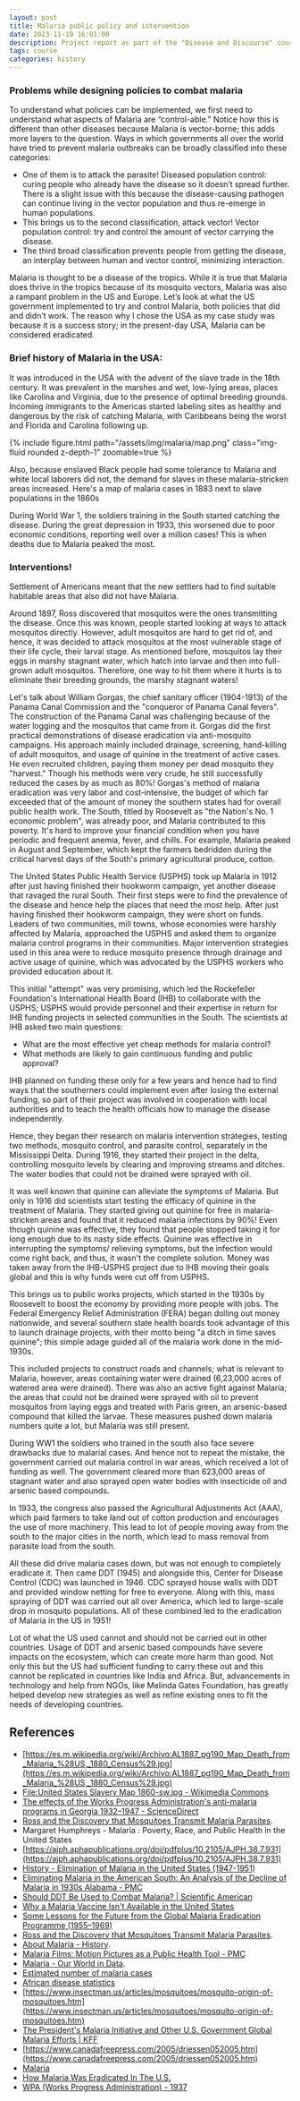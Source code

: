 ```yaml
---
layout: post
title: Malaria public policy and intervention 
date: 2023-11-19 16:01:00
description: Project report as part of the "Disease and Discourse" course at IISER Pune.
tags: course
categories: history
---
```


### Problems while designing policies to combat malaria

To understand what policies can be implemented, we first need to understand what aspects of Malaria are “control-able.” Notice how this is different than other diseases because Malaria is vector-borne; this adds more layers to the question. Ways in which governments all over the world have tried to prevent malaria outbreaks can be broadly classified into these categories:
- One of them is to attack the parasite! Diseased population control: curing people who already have the disease so it doesn’t spread further. There is a slight issue with this because the disease-causing pathogen can continue living in the vector population and thus re-emerge in human populations.
- This brings us to the second classification, attack vector! Vector population control: try and control the amount of vector carrying the disease.
- The third broad classification prevents people from getting the disease, an interplay between human and vector control, minimizing interaction.

Malaria is thought to be a disease of the tropics. While it is true that Malaria does thrive in the tropics because of its mosquito vectors, Malaria was also a rampant problem in the US and Europe.
Let’s look at what the US government implemented to try and control Malaria, both policies that did and didn’t work. The reason why I chose the USA as my case study was because it is a success story; in the present-day USA, Malaria can be considered eradicated.

### Brief history of Malaria in the USA:

It was introduced in the USA with the advent of the slave trade in the 18th century. It was prevalent in the marshes and wet, low-lying areas, places like Carolina and Virginia, due to the presence of optimal breeding grounds. Incoming immigrants to the Americas started labeling sites as healthy and dangerous by the risk of catching Malaria, with Caribbeans being the worst and Florida and Carolina following up.  

<div class="row mt-3">
    <div class="col-sm mt-3 mt-md-0">
        {% include figure.html path="/assets/img/malaria/map.png" class="img-fluid rounded z-depth-1" zoomable=true %}
    </div>
</div>

Also, because enslaved Black people had some tolerance to Malaria and white local laborers did not, the demand for slaves in these malaria-stricken areas increased. Here's a map of malaria cases in 1883 next to slave populations in the 1860s

During World War 1, the soldiers training in the South started catching the disease. During the great depression in 1933, this worsened due to poor economic conditions, reporting well over a million cases! This is when deaths due to Malaria peaked the most.

### Interventions!

Settlement of Americans meant that the new settlers had to find suitable habitable areas that also did not have Malaria.

Around 1897, Ross discovered that mosquitos were the ones transmitting the disease. Once this was known, people started looking at ways to attack mosquitos directly. However, adult mosquitos are hard to get rid of, and hence, it was decided to attack mosquitos at the most vulnerable stage of their life cycle, their larval stage. As mentioned before, mosquitos lay their eggs in marshy stagnant water, which hatch into larvae and then into full-grown adult mosquitos. Therefore, one way to hit them where it hurts is to eliminate their breeding grounds, the marshy stagnant waters!

Let's talk about William Gorgas, the chief sanitary officer (1904-1913) of the Panama Canal Commission and the "conqueror of Panama Canal fevers". The construction of the Panama Canal was challenging because of the water logging and the mosquitos that came from it. Gorgas did the first practical demonstrations of disease eradication via anti-mosquito campaigns. His approach mainly included drainage, screening, hand-killing of adult mosquitos, and usage of quinine in the treatment of active cases. He even recruited children, paying them money per dead mosquito they "harvest." Though his methods were very crude, he still successfully reduced the cases by as much as 80%!
Gorgas's method of malaria eradication was very labor and cost-intensive, the budget of which far exceeded that of the amount of money the southern states had for overall public health work. The South, titled by Roosevelt as "the Nation's No. 1 economic problem", was already poor, and Malaria contributed to this poverty. It's hard to improve your financial condition when you have periodic and frequent anemia, fever, and chills. For example, Malaria peaked in August and September, which kept the farmers bedridden during the critical harvest days of the South's primary agricultural produce, cotton.

The United States Public Health Service (USPHS) took up Malaria in 1912 after just having finished their hookworm campaign, yet another disease that ravaged the rural South. Their first steps were to find the prevalence of the disease and hence help the places that need the most help. After just having finished their hookworm campaign, they were short on funds. Leaders of two communities, mill towns, whose economies were harshly affected by Malaria, approached the USPHS and asked them to organize malaria control programs in their communities. Major intervention strategies used in this area were to reduce mosquito presence through drainage and active usage of quinine, which was advocated by the USPHS workers who provided education about it.

This initial "attempt" was very promising, which led the Rockefeller Foundation's International Health Board (IHB) to collaborate with the USPHS; USPHS would provide personnel and their expertise in return for IHB funding projects in selected communities in the South. The scientists at IHB asked two main questions: 
- What are the most effective yet cheap methods for malaria control? 
- What methods are likely to gain continuous funding and public approval?

IHB planned on funding these only for a few years and hence had to find ways that the southerners could implement even after losing the external funding, so part of their project was involved in cooperation with local authorities and to teach the health officials how to manage the disease independently. 

Hence, they began their research on malaria intervention strategies, testing two methods, mosquito control, and parasite control, separately in the Mississippi Delta. 
During 1916, they started their project in the delta, controlling mosquito levels by clearing and improving streams and ditches. The water bodies that could not be drained were sprayed with oil.

It was well known that quinine can alleviate the symptoms of Malaria. But only in 1916 did scientists start testing the efficacy of quinine in the treatment of Malaria. They started giving out quinine for free in malaria-stricken areas and found that it reduced malaria infections by 90%! Even though quinine was effective, they found that people stopped taking it for long enough due to its nasty side effects. Quinine was effective in interrupting the symptoms/ relieving symptoms, but the infection would come right back, and thus, it wasn't the complete solution. Money was taken away from the IHB-USPHS project due to IHB moving their goals global and this is why funds were cut off from USPHS. 

This brings us to public works projects, which started in the 1930s by Roosevelt to boost the economy by providing more people with jobs. The Federal Emergency Relief Administration (FERA) began dolling out money nationwide, and several southern state health boards took advantage of this to launch drainage projects, with their motto being "a ditch in time saves quinine"; this simple adage guided all of the malaria work done in the mid-1930s.

This included projects to construct roads and channels; what is relevant to Malaria, however, areas containing water were drained (6,23,000 acres of watered area were drained). There was also an active fight against Malaria; the areas that could not be drained were sprayed with oil to prevent mosquitos from laying eggs and treated with Paris green, an arsenic-based compound that killed the larvae. These measures pushed down malaria numbers quite a lot, but Malaria was still present.

During WW1 the soldiers who trained in the south also face severe drawbacks due to malarial cases. And hence not to repeat the mistake, the government carried out malaria control in war areas, which received a lot of funding as well. The government cleared more than 623,000 areas of stagnant water and also sprayed open water bodies with insecticide oil and arsenic based compounds.

In 1933, the congress also passed the Agricultural Adjustments Act (AAA), which paid farmers to take land out of cotton production and encourages the use of more machinery. This lead to lot of people moving away from the south to the major cities in the north, which lead to mass removal from parasite load from the south. 

All these did drive malaria cases down, but was not enough to completely eradicate it. Then came DDT (1945) and alongside this, Center for Disease Control (CDC) was launched in 1946. CDC sprayed house walls with DDT and provided window netting for free to everyone. Along with this, mass spraying of DDT was carried out all over America, which led to large-scale drop in mosquito populations. All of these combined led to the eradication of Malaria in the US in 1951!

Lot of what the US used cannot and should not be carried out in other countries. Usage of DDT and arsenic based compounds have severe impacts on the ecosystem, which can create more harm than good. Not only this but the US had sufficient funding to carry these out and this cannot be replicated in countries like India and Africa. But, advancements in technology and help from NGOs, like Melinda Gates Foundation, has greatly helped develop new strategies as well as refine existing ones to fit the needs of developing countries.

## References 

- [https://es.m.wikipedia.org/wiki/Archivo:AL1887_pg190_Map_Death_from_Malaria_%28US,_1880_Census%29.jpg](https://es.m.wikipedia.org/wiki/Archivo:AL1887_pg190_Map_Death_from_Malaria_%28US,_1880_Census%29.jpg)
- [File:United States Slavery Map 1860-sw.jpg - Wikimedia Commons](https://commons.wikimedia.org/wiki/File:United_States_Slavery_Map_1860-sw.jpg)
- [The effects of the Works Progress Administration's anti-malaria programs in Georgia 1932–1947 - ScienceDirect](https://www.sciencedirect.com/science/article/abs/pii/S0014498313000363)
- [Ross and the Discovery that Mosquitoes Transmit Malaria Parasites](https://www.cdc.gov/malaria/about/history/ross.html#:~:text=On%2020%20August%201897%2C%20in,of%20malaria%20parasites%20in%20humans).
- Margaret Humphreys - Malaria : Poverty, Race, and Public Health in the United States
- [https://ajph.aphapublications.org/doi/pdfplus/10.2105/AJPH.38.7.931](https://ajph.aphapublications.org/doi/pdfplus/10.2105/AJPH.38.7.931)
- [History - Elimination of Malaria in the United States (1947-1951)](https://www.cdc.gov/malaria/about/history/elimination_us.html)
- [Eliminating Malaria in the American South: An Analysis of the Decline of Malaria in 1930s Alabama - PMC](https://www.ncbi.nlm.nih.gov/pmc/articles/PMC4007881/#bib4)
- [Should DDT Be Used to Combat Malaria? | Scientific American](https://www.scientificamerican.com/article/ddt-use-to-combat-malaria/)
- [Why a Malaria Vaccine Isn't Available in the United States](https://www.healthline.com/health-news/why-a-malaria-vaccine-isnt-available-in-the-united-states)
- [Some Lessons for the Future from the Global Malaria Eradication Programme (1955–1969)](https://www.ncbi.nlm.nih.gov/pmc/articles/PMC3026700/)
- [Ross and the Discovery that Mosquitoes Transmit Malaria Parasites](https://www.cdc.gov/malaria/about/history/ross.html#:~:text=On%2020%20August%201897%2C%20in,of%20malaria%20parasites%20in%20humans).
- [About Malaria - History](https://www.cdc.gov/malaria/about/history/index.html#:~:text=In%201947%2C%2015%2C000%20malaria%20cases,eliminated%20from%20the%20United%20States).
- [Malaria Films: Motion Pictures as a Public Health Tool - PMC](https://www.ncbi.nlm.nih.gov/pmc/articles/PMC1447902/)
- [Malaria - Our World in Data](https://ourworldindata.org/malaria#:~:text=The%20researchers%20estimate%20that%20historically,to%20a%20quarter%20(27%25)).
- [Estimated number of malaria cases](https://www.who.int/data/gho/data/indicators/indicator-details/GHO/estimated-number-of-malaria-cases)
- [African disease statistics](http://whale.to/a/african_d_stats_q.html)
- [https://www.insectman.us/articles/mosquitoes/mosquito-origin-of-mosquitoes.htm](https://www.insectman.us/articles/mosquitoes/mosquito-origin-of-mosquitoes.htm)
- [The President's Malaria Initiative and Other U.S. Government Global Malaria Efforts | KFF](https://www.kff.org/global-health-policy/fact-sheet/the-presidents-malaria-initiative-and-other-u-s-government-global-malaria-efforts/) 
- [https://www.canadafreepress.com/2005/driessen052005.htm](https://www.canadafreepress.com/2005/driessen052005.htm)
- [Malaria](https://www.who.int/news-room/fact-sheets/detail/malaria)
- [How Malaria Was Eradicated In The U.S.](https://www.youtube.com/watch?v=JXST_9ach1w)
- [WPA (Works Progress Administration) - 1937](https://www.youtube.com/watch?v=Aq5UiGdje8U)
